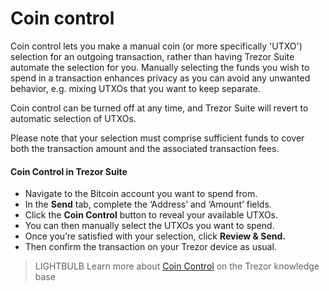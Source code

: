 # Coin control

Coin control lets you make a manual coin (or more specifically 'UTXO') selection for an outgoing transaction, rather than having Trezor Suite automate the selection for you. Manually selecting the funds you wish to spend in a transaction enhances privacy as you can avoid any unwanted behavior, e.g. mixing UTXOs that you want to keep separate.

Coin control can be turned off at any time, and Trezor Suite will revert to automatic selection of UTXOs.

Please note that your selection must comprise sufficient funds to cover both the transaction amount and the associated transaction fees.

#### **Coin Control in Trezor Suite**

* Navigate to the Bitcoin account you want to spend from.
* In the **Send** tab, complete the ‘Address’ and ‘Amount’ fields.
* Click the **Coin Control** button to reveal your available UTXOs.
* You can then manually select the UTXOs you want to spend.
* Once you’re satisfied with your selection, click **Review & Send.**
* Then confirm the transaction on your Trezor device as usual.

> LIGHTBULB Learn more about [Coin Control](https://trezor.io/learn/a/coin-control-in-trezor-suite) on the Trezor knowledge base
